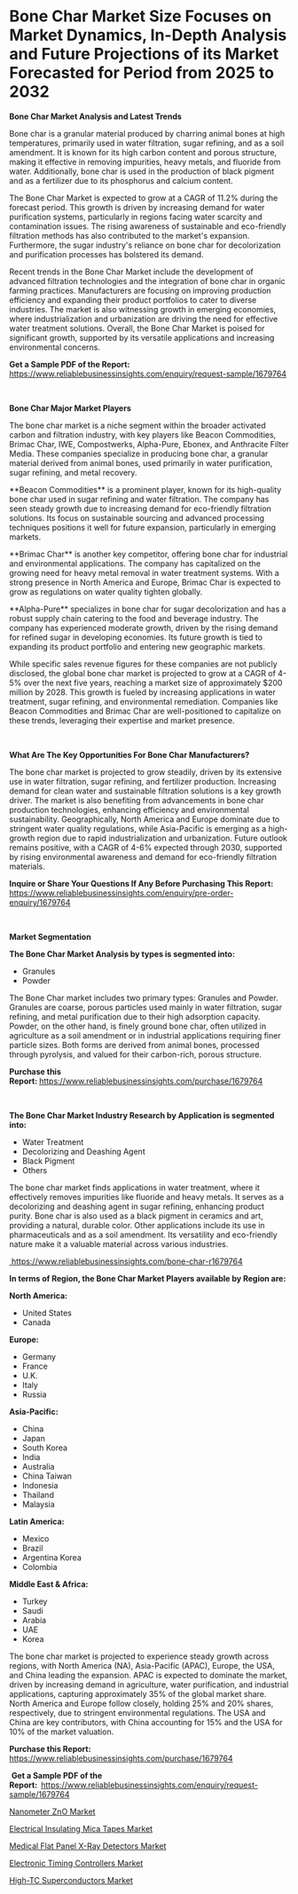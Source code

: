 <p><h1>Bone Char Market Size Focuses on Market Dynamics, In-Depth Analysis and Future Projections of its Market Forecasted for Period from 2025 to 2032</h1></p><p><strong>Bone Char Market Analysis and Latest Trends</strong></p>
<p><p>Bone char is a granular material produced by charring animal bones at high temperatures, primarily used in water filtration, sugar refining, and as a soil amendment. It is known for its high carbon content and porous structure, making it effective in removing impurities, heavy metals, and fluoride from water. Additionally, bone char is used in the production of black pigment and as a fertilizer due to its phosphorus and calcium content.</p><p>The Bone Char Market is expected to grow at a CAGR of 11.2% during the forecast period. This growth is driven by increasing demand for water purification systems, particularly in regions facing water scarcity and contamination issues. The rising awareness of sustainable and eco-friendly filtration methods has also contributed to the market's expansion. Furthermore, the sugar industry's reliance on bone char for decolorization and purification processes has bolstered its demand.</p><p>Recent trends in the Bone Char Market include the development of advanced filtration technologies and the integration of bone char in organic farming practices. Manufacturers are focusing on improving production efficiency and expanding their product portfolios to cater to diverse industries. The market is also witnessing growth in emerging economies, where industrialization and urbanization are driving the need for effective water treatment solutions. Overall, the Bone Char Market is poised for significant growth, supported by its versatile applications and increasing environmental concerns.</p></p>
<p><strong>Get a Sample PDF of the Report:&nbsp;</strong> <a href="https://www.reliablebusinessinsights.com/enquiry/request-sample/1679764?utm_campaign=1950&utm_medium=2&utm_source=Github&utm_content=ia&utm_term=24012025&utm_id=bone-char">https://www.reliablebusinessinsights.com/enquiry/request-sample/1679764</a></p>
<p>&nbsp;</p>
<p><strong>Bone Char Major Market Players</strong></p>
<p><p>The bone char market is a niche segment within the broader activated carbon and filtration industry, with key players like Beacon Commodities, Brimac Char, IWE, Compostwerks, Alpha-Pure, Ebonex, and Anthracite Filter Media. These companies specialize in producing bone char, a granular material derived from animal bones, used primarily in water purification, sugar refining, and metal recovery.</p><p>**Beacon Commodities** is a prominent player, known for its high-quality bone char used in sugar refining and water filtration. The company has seen steady growth due to increasing demand for eco-friendly filtration solutions. Its focus on sustainable sourcing and advanced processing techniques positions it well for future expansion, particularly in emerging markets.</p><p>**Brimac Char** is another key competitor, offering bone char for industrial and environmental applications. The company has capitalized on the growing need for heavy metal removal in water treatment systems. With a strong presence in North America and Europe, Brimac Char is expected to grow as regulations on water quality tighten globally.</p><p>**Alpha-Pure** specializes in bone char for sugar decolorization and has a robust supply chain catering to the food and beverage industry. The company has experienced moderate growth, driven by the rising demand for refined sugar in developing economies. Its future growth is tied to expanding its product portfolio and entering new geographic markets.</p><p>While specific sales revenue figures for these companies are not publicly disclosed, the global bone char market is projected to grow at a CAGR of 4-5% over the next five years, reaching a market size of approximately $200 million by 2028. This growth is fueled by increasing applications in water treatment, sugar refining, and environmental remediation. Companies like Beacon Commodities and Brimac Char are well-positioned to capitalize on these trends, leveraging their expertise and market presence.</p></p>
<p>&nbsp;</p>
<p><strong>What Are The Key Opportunities For Bone Char Manufacturers?</strong></p>
<p><p>The bone char market is projected to grow steadily, driven by its extensive use in water filtration, sugar refining, and fertilizer production. Increasing demand for clean water and sustainable filtration solutions is a key growth driver. The market is also benefiting from advancements in bone char production technologies, enhancing efficiency and environmental sustainability. Geographically, North America and Europe dominate due to stringent water quality regulations, while Asia-Pacific is emerging as a high-growth region due to rapid industrialization and urbanization. Future outlook remains positive, with a CAGR of 4-6% expected through 2030, supported by rising environmental awareness and demand for eco-friendly filtration materials.</p></p>
<p><strong>Inquire or Share Your Questions If Any Before Purchasing This Report:</strong> <a href="https://www.reliablebusinessinsights.com/enquiry/pre-order-enquiry/1679764?utm_campaign=1950&utm_medium=2&utm_source=Github&utm_content=ia&utm_term=24012025&utm_id=bone-char">https://www.reliablebusinessinsights.com/enquiry/pre-order-enquiry/1679764</a></p>
<p>&nbsp;</p>
<p><strong>Market Segmentation</strong></p>
<p><strong>The Bone Char Market Analysis by types is segmented into:</strong></p>
<p><ul><li>Granules</li><li>Powder</li></ul></p>
<p><p>The Bone Char market includes two primary types: Granules and Powder. Granules are coarse, porous particles used mainly in water filtration, sugar refining, and metal purification due to their high adsorption capacity. Powder, on the other hand, is finely ground bone char, often utilized in agriculture as a soil amendment or in industrial applications requiring finer particle sizes. Both forms are derived from animal bones, processed through pyrolysis, and valued for their carbon-rich, porous structure.</p></p>
<p><strong>Purchase this Report:&nbsp;</strong><a href="https://www.reliablebusinessinsights.com/purchase/1679764?utm_campaign=1950&utm_medium=2&utm_source=Github&utm_content=ia&utm_term=24012025&utm_id=bone-char">https://www.reliablebusinessinsights.com/purchase/1679764</a></p>
<p>&nbsp;</p>
<p><strong>The Bone Char Market Industry Research by Application is segmented into:</strong></p>
<p><ul><li>Water Treatment</li><li>Decolorizing and Deashing Agent</li><li>Black Pigment</li><li>Others</li></ul></p>
<p><p>The bone char market finds applications in water treatment, where it effectively removes impurities like fluoride and heavy metals. It serves as a decolorizing and deashing agent in sugar refining, enhancing product purity. Bone char is also used as a black pigment in ceramics and art, providing a natural, durable color. Other applications include its use in pharmaceuticals and as a soil amendment. Its versatility and eco-friendly nature make it a valuable material across various industries.</p></p>
<p><a href="https://www.reliablebusinessinsights.com/bone-char-r1679764?utm_campaign=1950&utm_medium=2&utm_source=Github&utm_content=ia&utm_term=24012025&utm_id=bone-char">&nbsp;https://www.reliablebusinessinsights.com/bone-char-r1679764</a></p>
<p><strong>In terms of Region, the Bone Char Market Players available by Region are:</strong></p>
<p>
    <p> <strong> North America: </strong>
        <ul>
            <li>United States</li>
            <li>Canada</li>
        </ul>
        </p> 
    <p> <strong> Europe: </strong>
        <ul>
            <li>Germany</li>
            <li>France</li>
            <li>U.K.</li>
            <li>Italy</li>
            <li>Russia</li>
        </ul>
        </p> 
    <p> <strong> Asia-Pacific: </strong>
        <ul>
            <li>China</li>
            <li>Japan</li>
            <li>South Korea</li>
            <li>India</li>
            <li>Australia</li>
            <li>China Taiwan</li>
            <li>Indonesia</li>
            <li>Thailand</li>
            <li>Malaysia</li>
        </ul>
        </p> 
    <p> <strong> Latin America: </strong>
        <ul>
            <li>Mexico</li>
            <li>Brazil</li>
            <li>Argentina Korea</li>
            <li>Colombia</li>
        </ul>
        </p> 
    <p> <strong> Middle East & Africa: </strong>
        <ul>
            <li>Turkey</li>
            <li>Saudi</li>
            <li>Arabia</li>
            <li>UAE</li>
            <li>Korea</li>
        </ul>
    </p>
    </p>
<p><p>The bone char market is projected to experience steady growth across regions, with North America (NA), Asia-Pacific (APAC), Europe, the USA, and China leading the expansion. APAC is expected to dominate the market, driven by increasing demand in agriculture, water purification, and industrial applications, capturing approximately 35% of the global market share. North America and Europe follow closely, holding 25% and 20% shares, respectively, due to stringent environmental regulations. The USA and China are key contributors, with China accounting for 15% and the USA for 10% of the market valuation.</p></p>
<p><strong>Purchase this Report: </strong><a href="https://www.reliablebusinessinsights.com/purchase/1679764?utm_campaign=1950&utm_medium=2&utm_source=Github&utm_content=ia&utm_term=24012025&utm_id=bone-char">https://www.reliablebusinessinsights.com/purchase/1679764</a></p>
<p>&nbsp;<strong>Get a Sample PDF of the Report:&nbsp;&nbsp;</strong><a href="https://www.reliablebusinessinsights.com/enquiry/request-sample/1679764?utm_campaign=1950&utm_medium=2&utm_source=Github&utm_content=ia&utm_term=24012025&utm_id=bone-char">https://www.reliablebusinessinsights.com/enquiry/request-sample/1679764</a></p>
<p><strong></strong></p>
<p><p><a href="https://www.linkedin.com/pulse/global-nanometer-zno-market-trends-forecasts-strategic-f0l3c?utm_campaign=1950&utm_medium=2&utm_source=Github&utm_content=ia&utm_term=24012025&utm_id=bone-char">Nanometer ZnO Market</a></p><p><a href="https://www.linkedin.com/pulse/electrical-insulating-mica-tapes-market-size-growing-cagr-124-fsv8e?utm_campaign=1950&utm_medium=2&utm_source=Github&utm_content=ia&utm_term=24012025&utm_id=bone-char">Electrical Insulating Mica Tapes Market</a></p><p><a href="https://www.linkedin.com/pulse/medical-flat-panel-x-ray-detectors-market-analysis-report-ppj1e?utm_campaign=1950&utm_medium=2&utm_source=Github&utm_content=ia&utm_term=24012025&utm_id=bone-char">Medical Flat Panel X-Ray Detectors Market</a></p><p><a href="https://www.linkedin.com/pulse/electronic-timing-controllers-market-research-report-gtqje?utm_campaign=1950&utm_medium=2&utm_source=Github&utm_content=ia&utm_term=24012025&utm_id=bone-char">Electronic Timing Controllers Market</a></p><p><a href="https://www.linkedin.com/pulse/latest-market-research-indicates-rapid-growth-high-tc-superconductors-pi92c?utm_campaign=1950&utm_medium=2&utm_source=Github&utm_content=ia&utm_term=24012025&utm_id=bone-char">High-TC Superconductors Market</a></p></p>